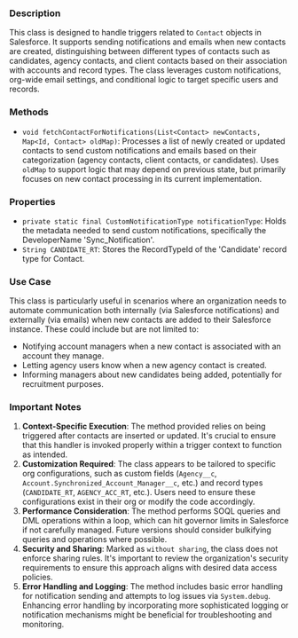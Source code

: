 ### Description

This class is designed to handle triggers related to `Contact` objects in Salesforce. It supports sending notifications and emails when new contacts are created, distinguishing between different types of contacts such as candidates, agency contacts, and client contacts based on their association with accounts and record types. The class leverages custom notifications, org-wide email settings, and conditional logic to target specific users and records.

### Methods

- `void fetchContactForNotifications(List<Contact> newContacts, Map<Id, Contact> oldMap)`: Processes a list of newly created or updated contacts to send custom notifications and emails based on their categorization (agency contacts, client contacts, or candidates). Uses `oldMap` to support logic that may depend on previous state, but primarily focuses on new contact processing in its current implementation.

### Properties

- `private static final CustomNotificationType notificationType`: Holds the metadata needed to send custom notifications, specifically the DeveloperName 'Sync_Notification'.
- `String CANDIDATE_RT`: Stores the RecordTypeId of the 'Candidate' record type for Contact.

### Use Case

This class is particularly useful in scenarios where an organization needs to automate communication both internally (via Salesforce notifications) and externally (via emails) when new contacts are added to their Salesforce instance. These could include but are not limited to:
- Notifying account managers when a new contact is associated with an account they manage.
- Letting agency users know when a new agency contact is created.
- Informing managers about new candidates being added, potentially for recruitment purposes.

### Important Notes

1. **Context-Specific Execution**: The method provided relies on being triggered after contacts are inserted or updated. It's crucial to ensure that this handler is invoked properly within a trigger context to function as intended.
2. **Customization Required**: The class appears to be tailored to specific org configurations, such as custom fields (`Agency__c`, `Account.Synchronized_Account_Manager__c`, etc.) and record types (`CANDIDATE_RT`, `AGENCY_ACC_RT`, etc.). Users need to ensure these configurations exist in their org or modify the code accordingly.
3. **Performance Consideration**: The method performs SOQL queries and DML operations within a loop, which can hit governor limits in Salesforce if not carefully managed. Future versions should consider bulkifying queries and operations where possible.
4. **Security and Sharing**: Marked as `without sharing`, the class does not enforce sharing rules. It's important to review the organization's security requirements to ensure this approach aligns with desired data access policies.
5. **Error Handling and Logging**: The method includes basic error handling for notification sending and attempts to log issues via `System.debug`. Enhancing error handling by incorporating more sophisticated logging or notification mechanisms might be beneficial for troubleshooting and monitoring.